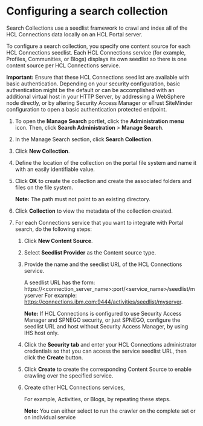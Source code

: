 # Configuring a search collection

Search Collections use a seedlist framework to crawl and index all of the HCL Connections data locally on an HCL Portal server.

To configure a search collection, you specify one content source for each HCL Connections seedlist. Each HCL Connections service \(for example, Profiles, Communities, or Blogs\) displays its own seedlist so there is one content source per HCL Connections service.

**Important:** Ensure that these HCL Connections seedlist are available with basic authentication. Depending on your security configuration, basic authentication might be the default or can be accomplished with an additional virtual host in your HTTP Server, by addressing a WebSphere node directly, or by altering Security Access Manager or eTrust SiteMinder configuration to open a basic authentication protected endpoint.

1.  To open the **Manage Search** portlet, click the **Administration menu** icon. Then, click **Search Administration** \> **Manage Search**.

2.  In the Manage Search section, click **Search Collection**.

3.  Click **New Collection**.

4.  Define the location of the collection on the portal file system and name it with an easily identifiable value.

5.  Click **OK** to create the collection and create the associated folders and files on the file system.

    **Note:** The path must not point to an existing directory.

6.  Click **Collection** to view the metadata of the collection created.

7.  For each Connections service that you want to integrate with Portal search, do the following steps:

    1.  Click **New Content Source**.

    2.  Select **Seedlist Provider** as the Content source type.

    3.  Provide the name and the seedlist URL of the HCL Connections service.

        A seedlist URL has the form: https://<connection\_server\_name\>:port/<service\_name\>/seedlist/myserver For example: https://connections.ibm.com:9444/activities/seedlist/myserver.

        **Note:** If HCL Connections is configured to use Security Access Manager and SPNEGO security, or just SPNEGO, configure the seedlist URL and host without Security Access Manager, by using IHS host only.

    4.  Click the **Security tab** and enter your HCL Connections administrator credentials so that you can access the service seedlist URL, then click the **Create** button.

    5.  Click **Create** to create the corresponding Content Source to enable crawling over the specified service.

    6.  Create other HCL Connections services,

        For example, Activities, or Blogs, by repeating these steps.

        **Note:** You can either select to run the crawler on the complete set or on individual service



